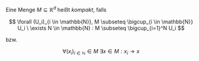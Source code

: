 Eine Menge $M \subseteq \mathbb{R}^d$ heißt *kompakt*, falls

$$
	\forall (U_i)_{i \in \mathbb{N}}, M \subseteq \bigcup_{i \in \mathbb{N}} U_i \ \exists N \in \mathbb{N} : M \subseteq \bigcup_{i=1}^N U_i
$$

bzw.

$$
	\forall (x_i)_{i \in \mathbb{N}} \in M \ \exists x \in M : x_i \to x
$$